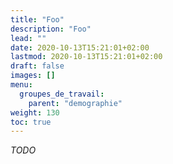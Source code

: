 ```yaml
---
title: "Foo"
description: "Foo"
lead: ""
date: 2020-10-13T15:21:01+02:00
lastmod: 2020-10-13T15:21:01+02:00
draft: false
images: []
menu:
  groupes_de_travail:
    parent: "demographie"
weight: 130
toc: true
---
```


*TODO*
